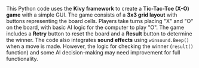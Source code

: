 This Python code uses the **Kivy framework** to create a **Tic-Tac-Toe (X-O) game** with a simple GUI. The game consists of a **3x3 grid layout** with buttons representing the board cells. Players take turns placing "X" and "O" on the board, with basic AI logic for the computer to play "O". The game includes a **Retry** button to reset the board and a **Result** button to determine the winner. The code also integrates **sound effects** using `winsound.Beep()` when a move is made. However, the logic for checking the winner (`result()` function) and some AI decision-making may need improvement for full functionality.
